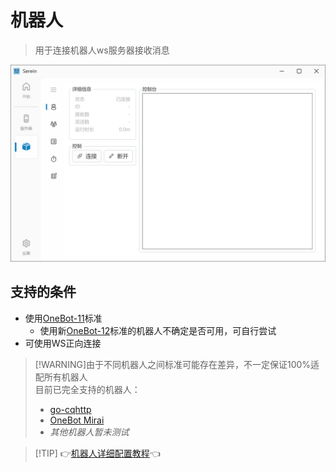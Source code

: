 
# 机器人

>用于连接机器人ws服务器接收消息

![机器人](../imgs/bot.png)

## 支持的条件

- 使用[OneBot-11](https://github.com/botuniverse/onebot-11)标准
  - 使用新[OneBot-12](https://12.onebot.dev/)标准的机器人不确定是否可用，可自行尝试
- 可使用WS正向连接

>[!WARNING]由于不同机器人之间标准可能存在差异，不一定保证100%适配所有机器人  
>目前已完全支持的机器人：
>
>- [go-cqhttp](https://github.com/Mrs4s/go-cqhttp)
>- [OneBot Mirai](https://github.com/yyuueexxiinngg/onebot-kotlin)  
>- *其他机器人暂未测试*

>[!TIP] 👉[机器人详细配置教程](Tutorial/Bot.md)👈

